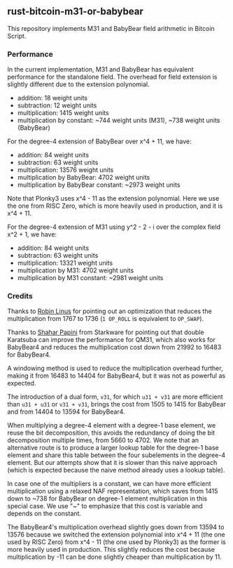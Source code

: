 ## rust-bitcoin-m31-or-babybear

This repository implements M31 and BabyBear field arithmetic in Bitcoin Script.

### Performance

In the current implementation, M31 and BabyBear has equivalent performance for the standalone field. 
The overhead for field extension is slightly different due to the extension polynomial.

- addition: 18 weight units
- subtraction: 12 weight units
- multiplication: 1415 weight units
- multiplication by constant: ~744 weight units (M31), ~738 weight units (BabyBear)

For the degree-4 extension of BabyBear over x^4 + 11, we have:

- addition: 84 weight units
- subtraction: 63 weight units
- multiplication: 13576 weight units
- multiplication by BabyBear: 4702 weight units
- multiplication by BabyBear constant: ~2973 weight units

Note that Plonky3 uses x^4 - 11 as the extension polynomial. Here we use the one from RISC Zero, which is more heavily 
used in production, and it is x^4 + 11.

For the degree-4 extension of M31 using y^2 - 2 - i over the complex field x^2 + 1, we have:

- addition: 84 weight units
- subtraction: 63 weight units
- multiplication: 13321 weight units
- multiplication by M31: 4702 weight units
- multiplication by M31 constant: ~2981 weight units

### Credits

Thanks to [Robin Linus](https://robinlinus.com/) for pointing out an optimization that reduces the multiplication from 1767 to 1736 (`1 OP_ROLL` is 
equivalent to `OP_SWAP`). 

Thanks to [Shahar Papini](https://twitter.com/PapiniShahar) from Starkware for pointing out that double Karatsuba can improve the performance for QM31, which also works for 
BabyBear4 and reduces the multiplication cost down from 21992 to 16483 for BabyBear4.

A windowing method is used to reduce the multiplication overhead further, making it from 16483 to 14404 for BabyBear4, but it was not as powerful as expected.

The introduction of a dual form, `v31`, for which `u31 + v31` are more efficient than `u31 + u31` or `v31 + v31`, brings 
the cost from 1505 to 1415 for BabyBear and from 14404 to 13594 for BabyBear4.

When multiplying a degree-4 element with a degree-1 base element, we reuse the bit decomposition, this avoids the redundancy 
of doing the bit decomposition multiple times, from 5660 to 4702. We note that an alternative route is to produce a 
larger lookup table for the degree-1 base element and share this table between the four subelements in the degree-4 
element. But our attempts show that it is slower than this naive approach (which is expected because the naive method 
already uses a lookup table). 

In case one of the multipliers is a constant, we can have more efficient multiplication using a relaxed NAF representation, 
which saves from 1415 down to \~738 for BabyBear on degree-1 element multiplication in this special case. We use "\~" to 
emphasize that this cost is variable and depends on the constant.

The BabyBear4's multiplication overhead slightly goes down from 13594 to 13576 because we switched the extension polynomial 
into x^4 + 11 (the one used by RISC Zero) from x^4 - 11 (the one used by Plonky3) as the former is more heavily used in 
production. This slightly reduces the cost because multiplication by -11 can be done slightly cheaper than multiplication 
by 11.